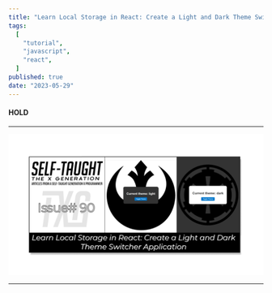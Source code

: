 ```yaml
---
title: "Learn Local Storage in React: Create a Light and Dark Theme Switcher Application"
tags:
  [
    "tutorial",
    "javascript",
    "react",
  ]
published: true
date: "2023-05-29"
---
```


#### HOLD

---

![TN-TXG-90](img/05-29-2023/TN-TXG-90.png)

---
